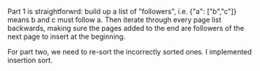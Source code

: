 Part 1 is straightforwrd: build up a list of "followers", i.e. {"a": ["b","c"]} means b and c must follow a. Then iterate through every page list backwards, making sure the pages added to the end are followers of the next page to insert at the beginning.

For part two, we need to re-sort the incorrectly sorted ones. I implemented insertion sort.